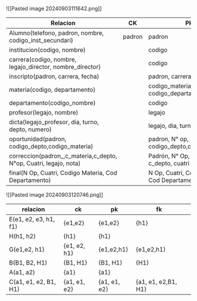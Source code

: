 ![[Pasted image 20240903111642.png]]

| Relacion                                                          | CK     | PK                                             | FK                                  |     |
| ----------------------------------------------------------------- | ------ | ---------------------------------------------- | ----------------------------------- | --- |
| Alumno(telefono, padron, nombre, codigo_inst_secundari)           | padron | padron                                         | codigo_inst_secundaria              |     |
| institucion(codigo, nombre)                                       |        | codigo                                         |                                     |     |
| carrera(codigo, nombre, legajo_director, nombre_director)         |        | codigo                                         |                                     |     |
| inscripto(padron, carrera, fecha)                                 |        | padron, carrera                                | padron, carrera                     |     |
| materia(codigo, departamento)                                     |        | codigo_materia, codigo_departamento            | codigo_departamento                 |     |
| departamento(codigo_nombre)                                       |        | codigo                                         |                                     |     |
| profesor(legajo, nombre)                                          |        | legajo                                         |                                     |     |
| dicta(legajo_profesor, dia, turno, depto, numero)                 |        | legajo, dia, turno                             | legajo, depto, numero materia       |     |
| oportunidad(padron, codigo_depto,codigo_materia)                  |        | padron, N° op, codigo_depto,codigo_materia     | padroo, codigo depto codigo materia |     |
| correccion(padron_,c_materia,c_depto, N°op, Cuatri, legajo, nota) |        | Padrón, N° Op, c_mat, c_depto, cuatri          | padro, cmateria, cpto, legajo, N Op |     |
| final(N Op, Cuatri, Codigo Materia, Cod Departamento)             |        | N Op, Cuatri, Codigo Materia, Cod Departamento | Codigo Materia, Cod Departamento    |     |


![[Pasted image 20240903120746.png]]

| relacion              | ck           | pk           | fk                  |     |
| --------------------- | ------------ | ------------ | ------------------- | --- |
| E(e1, e2, e3, h1, f1) | {e1,e2}      | {e1,e2}      | {h1}                |     |
| H(h1, h2)             | {h1}         | {h1}         |                     |     |
| G(e1,e2, h1)          | {e1, e2, h1} | {e1,e2,h1}   | {e1,e2,h1}          |     |
| B(B1, B2, H1)         | {B1, H1}     | {B1, H1}     | {H1}                |     |
| A(a1, a2)             | {a1}         | {a1}         |                     |     |
| C(a1, e1, e2, B1, H1) | {a1, e1, e2} | {a1, e1, e2} | {a1, e1, e2,B1, H1} |     |
